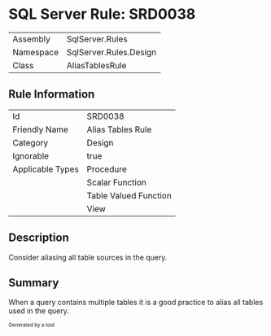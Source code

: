 # SQL Server Rule: SRD0038
  
|    |    |
|----|----|
| Assembly | SqlServer.Rules |
| Namespace | SqlServer.Rules.Design |
| Class | AliasTablesRule |
  
## Rule Information
  
|    |    |
|----|----|
| Id | SRD0038 |
| Friendly Name | Alias Tables Rule |
| Category | Design |
| Ignorable | true |
| Applicable Types | Procedure  |
|   | Scalar Function |
|   | Table Valued Function |
|   | View |
  
## Description
  
Consider aliasing all table sources in the query.
  
## Summary
  
When a query contains multiple tables it is a good practice to alias all tables used in the query.
  
<sub><sup>Generated by a tool</sup></sub>
